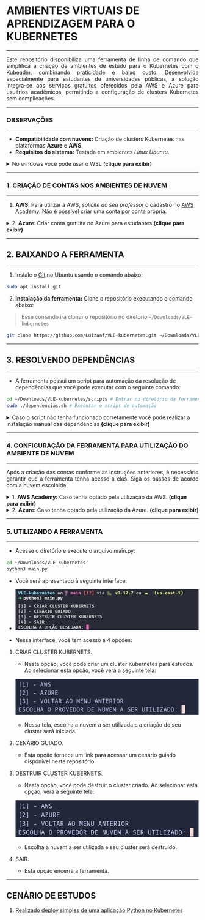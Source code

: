 # AMBIENTES VIRTUAIS DE APRENDIZAGEM PARA O KUBERNETES
---

<p align="justify">
Este repositório disponibiliza uma ferramenta de linha de comando que simplifica a criação de ambientes de estudo para o Kubernetes com o Kubeadm, combinando praticidade e baixo custo. Desenvolvida especialmente para estudantes de universidades públicas, a solução integra-se aos serviços gratuitos oferecidos pela AWS e Azure para usuários acadêmicos, permitindo a configuração de clusters Kubernetes sem complicações.
</p>

---
### OBSERVAÇÕES
---

+ **Compatibilidade com nuvens:** Criação de clusters Kubernetes nas plataformas **Azure** e **AWS**.
+ **Requisitos do sistema:** Testada em ambientes *Linux Ubuntu*.
<details> <summary> No windows você pode usar o WSL <b>(clique para exibir)</b> </summary>
	
## Configurando o WSL2.
	
1. Abra o prompt de comando como administrador.
	
![](images/abrindo_prompt.jpeg)
	
2. Execute o seguinte comando para configurar o wsl e instalar distruibuição Ubuntu 24.04:
	
```cmd
wsl --install -d Ubuntu-24.04
```

![](images/comando_instalacao.jpeg)

+ Isso vai demorar um pouco!
	
3. Após a instalação ser finalizada, a distruibuição será lançada. Informe o nome de usuário e senha que você desejar.
	
![](images/configuracao_distribuicao.jpeg)

4. Pronto você finalizou a configuração do wsl e instalacão da distribuicao Ubuntu 24.04
	
![](images/finalizacao_wsl.jpeg)

</details>

---
### 1. CRIAÇÃO DE CONTAS NOS AMBIENTES DE NUVEM
---

1. **AWS**: Para utilizar a AWS, *solicite ao seu professor* o cadastro no [AWS Academy](https://aws.amazon.com/education/awsacademy/). Não é possível criar uma conta por conta própria.
<details> <summary> 2. <b>Azure</b>: Criar conta gratuíta no Azure para estudantes <b>(clique para exibir)</b> </summary>

### CRIANDO CONTA GRATUITA NO AZURE PARA ESTUDANTES

1. Acesse o site https://azure.microsoft.com/pt-br/free/students

![](images/site_azure.png)

2. Acesse sua conta microssoft colocando usuário e senha. Caso não possua uma, você pode criar.

![](images/acessar_conta.png)

3. Preencha o questionário com seu nome, sobrenome, país de origem, universidade, data de nascimento e email **institucional**.

![](images/questionario_01.png)
![](images/questionario_02.png)

4. Realize a verificação do email institucional.

![](images/verificacao_email.png)

5. Após isso você será redirecionado para uma página que irá testar se você é realmente humano. Realize o teste e siga para a proxima página.

![](images/teste_logico.png)

6. Aceite os termos e pronto, você terá 100 USD para gastar como quiser na Azure.

![](images/termos_de_uso.png)

</details>

---
## 2. BAIXANDO A FERRAMENTA
___

1. Instale o [Git](https://git-scm.com/downloads/linux) no Ubuntu usando o comando abaixo:

```bash
sudo apt install git
```

2. **Instalação da ferramenta:** Clone o repositório executando o comando abaixo:

> Esse comando irá clonar o repositório no diretorio `~/Downloads/VLE-kubernetes`

```bash
git clone https://github.com/Luizaaf/VLE-kubernetes.git ~/Downloads/VLE-kubernetes
```
---
## 3. RESOLVENDO DEPENDÊNCIAS
---

+ A ferramenta possui um script para automação da resolução de dependências que você pode executar com o seguinte comando:

```bash
cd ~/Downloads/VLE-kubernetes/scripts # Entrar no diretório da ferramenta
sudo ./dependencias.sh # Executar o script de automação
```

<details> <summary> Caso o script não tenha funcionado corretamente você pode realizar a instalação manual das dependências <b>(clique para exibir)</b> </summary>

+ **[Python](https://www.python.org/):**  

   + Já vem incluído por padrão em sistemas Linux. Verifique com `python3 --version`.

+ **Unzip:**  
   
   + Instale no Ubuntu com os comandos abaixo:  
   
   ```bash
   sudo apt update
   sudo apt install unzip
   ```

+ Terraform:
	
	+ Instale a versão 1.10.4 com os comandos abaixo:
	
	```bash
	curl -s https://releases.hashicorp.com/terraform/1.10.4/terraform_1.10.4_linux_amd64.zip -o /tmp/terraform.zip
	unzip -o /tmp/terraform.zip -d /tmp
	sudo mv /tmp/terraform /usr/local/bin/
	```
	+ Verifique se a instalação ocorreu com sucesso:
	
	```bash
	terraform --version
	```
	
	+ Saída esperada (versão pode variar):
	
	```
	Terraform v1.10.4
	on linux_amd64
	```

+ Ansible.
	
	+ Instale o Ansible no Ubuntu com o seguinte comando:
	
	```bash
	sudo apt install ansible
	```

+ AWS CLI (apenas necessário caso vá utilizar a AWS):

	+ Para instalar a [AWS CLI](https://docs.aws.amazon.com/cli/latest/userguide/getting-started-install.html) no Linux, execute os seguintes comandos:
	
	```bash
	curl "https://awscli.amazonaws.com/awscli-exe-linux-x86_64.zip" -o "awscliv2.zip"
	unzip awscliv2.zip
	sudo ./aws/install
	```
+ Azure CLI (apenas necessário caso vá utilizar a AWS):
	
	+ Para instalar a [Azure CLI](https://learn.microsoft.com/pt-br/cli/azure/install-azure-cli-linux) no Linux, execute os seguintes comandos:
	
	```bash
	curl -sL https://aka.ms/InstallAzureCLIDeb | sudo bash
	```
+ jq
	
	+ Para instalar o utilitário [jq](https://jqlang.org/download/) no Linux, execute os seguintes comandos:

	```bash
	sudo apt install jq -y
	```
</details>

---
### 4. CONFIGURAÇÃO DA FERRAMENTA PARA UTILIZAÇÃO DO AMBIENTE DE NUVEM
---

<p align="justify">Após a criação das contas conforme as instruções anteriores, é necessário garantir que a ferramenta tenha acesso a elas. Siga os passos de acordo com a nuvem escolhida: </p>

<details> <summary> 1. <b>AWS Academy:</b> Caso tenha optado pela utilização da AWS. <b>(clique para exibir)</b> </summary>

## Configurando o AWS CLI

+ Acesse o AWS Academy e inicie seu laboratorio.

![](images/console_aws.png)

1. Após isso clique em `AWS CLI: Show`, e copie o conteúdo que irá aparecer.

![](images/copiando_credentials.gif)

2. Após isso execute o seguinte comandos em seu terminal.

```bash
aws configure
```

+ Você irá deixar os dois primeiros campos em branco, e irá informar somente a região e formato de saída padrão como segue o video acima.

![](images/aws_configure.gif)

3. Após isso você irá colar o conteúdo copiado no passo 2 no arquivo `~/.aws/credentials`

![](images/colando_arquivo.gif)

4. Após isso você irá gerar a chave de acesso que será utilizada pela ferramenta com o seguinte comando.

```bash
ssh-keygen -t rsa -f ~/.ssh/vle -N ""
```

> [!IMPORTANT]
> Toda vez que você iniciar uma sessão no AWS Academy, suas credenciais irão ser alteradas, desse modo você precisa copiar seus dados e colar novamente em ~/.aws/credentials, para que a ferramenta funcione corretamente.

</details>

<details> <summary> 2. <b>Azure:</b> Caso tenha optado pela utilização da Azure. <b>(clique para exibir)</b> </summary>

### Configurando a Azure para uso da ferramenta.

1. Execute o comando abaixo em seu terminal.

```
az login
```

+ Esse comando irá abrir o seu navegador padrão, por onde você irá realizar o login na conta azure criada anteriormente.

![](images/login_azure.png)

2. Será apresentado essa saída em seu terminal.

![](images/azure_tenant.png)

3. Após isso você irá gerar a chave de acesso que será utilizada pela ferramenta com o seguinte comando.

```bash
ssh-keygen -t rsa -f ~/.ssh/vle -N ""
```

> [!IMPORTANT]
> Caso voçê possua mais de uma conta na azure, é necessário que você defina a conta a ser utilizada.

</details>

---
### 5. UTILIZANDO A FERRAMENTA
---
+ Acesse o diretório e execute o arquivo main.py:

```bash
cd ~/Downloads/VLE-kubernetes
python3 main.py
```
+ Você será apresentado à seguinte interface.

+ ![](images/interface_vle.png)

+ Nessa interface, você tem acesso a 4 opções:

1. CRIAR CLUSTER KUBERNETS.
	
	+ Nesta opção, você pode criar um cluster Kubernetes para estudos. Ao selecionar esta opção, você verá a seguinte tela:
	
	![](images/criando_cluster.png)
	
	+ Nessa tela, escolha a nuvem a ser utilizada e a criação do seu cluster será iniciada.

2. CENÁRIO GUIADO.
	
	+ Esta opção fornece um link para acessar um cenário guiado disponível neste repositório.
3. DESTRUIR CLUSTER KUBERNETS.
	
	+ Nesta opção, você pode destruir o cluster criado. Ao selecionar esta opção, verá a seguinte tela:
	
	![](images/destruindo_cluster.png)
	
	+ Escolha a nuvem a ser utilizada e seu cluster será destruído.

4. SAIR.

	+ Esta opção encerra a ferramenta.
---

## CENÁRIO DE ESTUDOS

1. [Realizado deploy simples de uma aplicação Python no Kubernetes](cenarios/deploy_app.md)